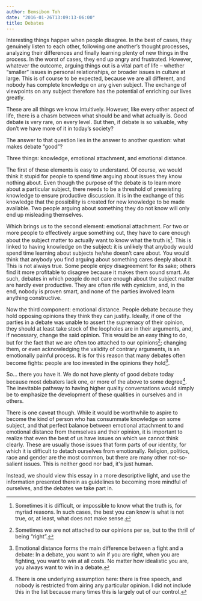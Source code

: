 ```yaml
---
author: Bemsibom Toh
date: "2016-01-26T13:09:13-06:00"
title: Debates
---
```


Interesting things happen when people disagree. In the best of cases, they genuinely listen to each other, following one another’s thought processes, analyzing their differences and finally learning plenty of new things in the process. In the worst of cases, they end up angry and frustrated. However, whatever the outcome, arguing things out is a vital part of life – whether “smaller” issues in personal relationships, or broader issues in culture at large. This is of course to be expected, because we are all different, and nobody has complete knowledge on any given subject. The exchange of viewpoints on any subject therefore has the potential of enriching our lives greatly.

These are all things we know intuitively. However, like every other aspect of life, there is a chasm between what should be and what actually is. Good debate is very rare, on every level. But then, if debate is so valuable, why don’t we have more of it in today’s society?

The answer to that question lies in the answer to another question:  what makes debate “good”?

Three things: knowledge, emotional attachment, and emotional distance. 

The first of these elements is easy to understand. Of course, we would think it stupid for people to spend time arguing about issues they know nothing about. Even though the purpose of the debate is to learn more about a particular subject, there needs to be a threshold of preexisting knowledge to ensure productive discussion. It is in the exchange of this knowledge that the possibility is created for new knowledge to be made available. Two people arguing about something they do not know will only end up misleading themselves.

Which brings us to the second element: emotional attachment. For two or more people to effectively argue something out, they have to care enough about the subject matter to actually want to know what the truth is[^one]. This is linked to having knowledge on the subject: it is unlikely that anybody would spend time learning about subjects he/she doesn’t care about. You would think that anybody you find arguing about something cares deeply about it. This is not always true. Some people enjoy disagreement for its sake; others find it more profitable to disagree because it makes them sound smart. As such, debates in which people do not care enough about the subject matter are hardly ever productive. They are often rife with cynicism, and, in the end, nobody is proven smart, and none of the parties involved learn anything constructive.

Now the third component: emotional distance. People debate because they hold opposing opinions they think they can justify. Ideally, if one of the parties in a debate was unable to assert the supremacy of their opinion, they should at least take stock of the loopholes are in their arguments, and, if necessary, change the said opinion. This would be an easy thing to do, but for the fact that we are often too attached to our opinions[^two]; changing them, or even acknowledging the validity of contrary arguments, is an emotionally painful process. It is for this reason that many debates often become fights: people are too invested in the opinions they hold[^three]. 

So… there you have it. We do not have plenty of good debate today because most debaters lack one, or more of the above to some degree[^four]. The inevitable pathway to having higher quality conversations would simply be to emphasize the development of these qualities in ourselves and in others.

There is one caveat though. While it would be worthwhile to aspire to become the kind of person who has consummate knowledge on some subject, and that perfect balance between emotional attachment to and emotional distance from themselves and their opinion, it is important to realize that even the best of us have issues on which we cannot think clearly. These are usually those issues that form parts of our identity, for which it is difficult to detach ourselves from emotionally. Religion, politics, race and gender are the most common, but there are many other not-so-salient issues. This is neither good nor bad, it's just human.

Instead, we should view this essay in a more descriptive light, and use the information presented therein as guidelines to becoming more mindful of ourselves, and the debates we take part in.  

[^one]: Sometimes it is difficult, or impossible to know what the truth is, for myriad reasons. In such cases, the best you can know is what is not true, or, at least, what does not make sense.

[^two]:Sometimes we are not attached to our opinions per se, but to the thrill of being “right”.

[^three]:Emotional distance forms the main difference between a fight and a debate: In a debate, you want to win if you are right, when you are fighting, you want to win at all costs. No matter how idealistic you are, you always want to win in a debate.

[^four]:There is one underlying assumption here: there is free speech, and nobody is restricted from airing any particular opinion. I did not include this in the list because many times this is largely out of our control.

